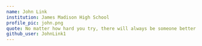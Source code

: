 ```yaml
---
name: John Link
institution: James Madison High School
profile_pic: john.png
quote: No matter how hard you try, there will always be someone better at merging.
github_user: JohnLink1
---
```

